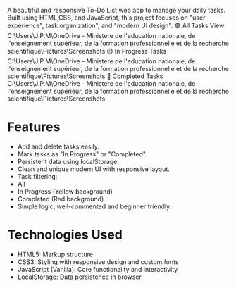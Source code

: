A beautiful and responsive To-Do List web app to manage your daily tasks. Built using HTML,CSS, and JavaScript, this project focuses on "user experience", task organization", and "modern UI design".
🟣 All Tasks View
C:\Users\J.P.M\OneDrive - Ministere de l'education nationale, de l'enseignement supérieur, de la formation professionnelle et de la recherche scientifique\Pictures\Screenshots
🟡 In Progress Tasks
C:\Users\J.P.M\OneDrive - Ministere de l'education nationale, de l'enseignement supérieur, de la formation professionnelle et de la recherche scientifique\Pictures\Screenshots
🔴 Completed Tasks
C:\Users\J.P.M\OneDrive - Ministere de l'education nationale, de l'enseignement supérieur, de la formation professionnelle et de la recherche scientifique\Pictures\Screenshots

# Features
-  Add and delete tasks easily.
-  Mark tasks as "In Progress" or "Completed".
-  Persistent data using localStorage.
-  Clean and unique modern UI with responsive layout.
-  Task filtering:
  - All
  - In Progress (Yellow background)
  - Completed (Red background)
-  Simple logic, well-commented and beginner friendly.

# Technologies Used

- HTML5: Markup structure
- CSS3:  Styling with responsive design and custom fonts
- JavaScript (Vanilla): Core functionality and interactivity
- LocalStorage: Data persistence in browser
